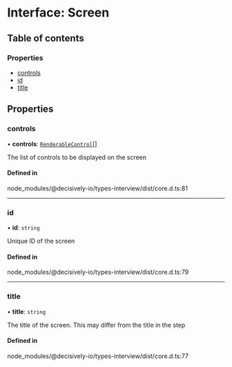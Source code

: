 # Interface: Screen

## Table of contents

### Properties

- [controls](../wiki/Screen#controls)
- [id](../wiki/Screen#id)
- [title](../wiki/Screen#title)

## Properties

### controls

• **controls**: [`RenderableControl`](../wiki/Exports#renderablecontrol)[]

The list of controls to be displayed on the screen

#### Defined in

node_modules/@decisively-io/types-interview/dist/core.d.ts:81

___

### id

• **id**: `string`

Unique ID of the screen

#### Defined in

node_modules/@decisively-io/types-interview/dist/core.d.ts:79

___

### title

• **title**: `string`

The title of the screen. This may differ from the title in the step

#### Defined in

node_modules/@decisively-io/types-interview/dist/core.d.ts:77
